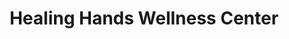 ---
title: "Healing Hands Wellness Center"
url: /malvern/healing-hands-wellness-center/
shop: massage
---